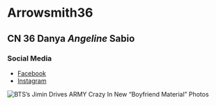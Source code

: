 # Arrowsmith36
## CN 36 **Danya** *Angeline* Sabio

### Social Media
- [Facebook](https://www.facebook.com/)
- [Instagram](https://www.instagram.com/)

![BTS’s Jimin Drives ARMY Crazy In New “Boyfriend Material” Photos](https://lh3.googleusercontent.com/1hY4ImymaFvnfmEDluQe2VlF2XZbv-4fWz2Ys7ZXN2woLxQ7O3AYRvKFOSpeICehg8tHpmupwpfGf7tpt_RuTYI-q9t4bsNWqX18IXKfwFFj1Q=nu-e365-rj-q80-w925)
